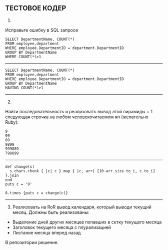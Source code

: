 ТЕСТОВОЕ КОДЕР
-------
1)
Исправьте ошибку в SQL запросе
```
SELECT DepartmentName, COUNT(*) 
FROM employee,department 
WHERE employee.DepartmentID = department.DepartmentID 
GROUP BY DepartmentName
WHERE COUNT(*)>1
```
-------
```
SELECT DepartmentName, COUNT(*) 
FROM employee,department 
WHERE employee.DepartmentID = department.DepartmentID 
GROUP BY DepartmentName
HAVING COUNT(*)>1
```
-------
2)
Найти последовательность и реализовать вывод этой пирамиды + 1 следующая строчка на любом человекочитаемом яп (желательно Ruby):
```
9
99
89
9899
999889
798899
```
-------
```
def change(s)
  s.chars.chunk { |c| c }.map { |c, arr| [10-arr.size.to_i, c.to_i] }.join
end
puts c = '9'

8.times {puts c = change(c)}
```
-------


3) Реализовать на RoR вывод календаря, который выводи текущий месяц.
Должны быть реализованы:
- Выделение дней других месяцев попавших в сетку текущего месяца
- Заголовок текущего месяца с плурализацией
- Листание месяца вперед назад

В репозитории решение.
